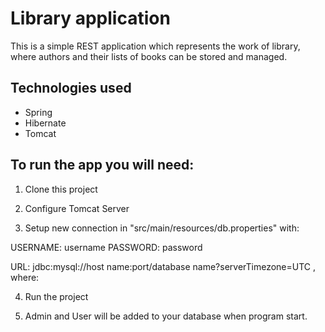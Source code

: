 # Library application

This is a simple REST application which represents the work of library, where authors and their lists of books can be stored and managed.

## Technologies used

* Spring
* Hibernate
* Tomcat

## To run the app you will need:

1. Clone this project

2. Configure Tomcat Server

3. Setup new connection in "src/main/resources/db.properties" with:

USERNAME: username
PASSWORD: password

URL: jdbc:mysql://host name:port/database name?serverTimezone=UTC , where:

4. Run the project

5. Admin and User will be added to your database when program start.

